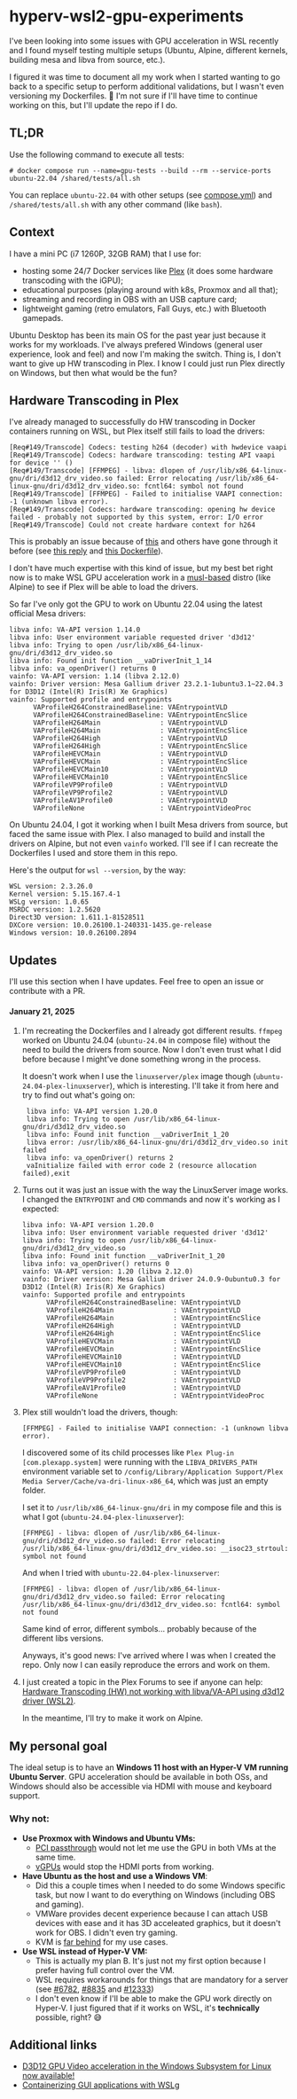 # hyperv-wsl2-gpu-experiments

I've been looking into some issues with GPU acceleration in WSL recently and I found myself testing multiple setups (Ubuntu, Alpine, different kernels, building mesa and libva from source, etc.).

I figured it was time to document all my work when I started wanting to go back to a specific setup to perform additional validations, but I wasn't even versioning my Dockerfiles. 🥲 I'm not sure if I'll have time to continue working on this, but I'll update the repo if I do.

## TL;DR

Use the following command to execute all tests:

```console
# docker compose run --name=gpu-tests --build --rm --service-ports ubuntu-22.04 /shared/tests/all.sh
```

You can replace `ubuntu-22.04` with other setups (see [compose.yml](./compose.yml)) and `/shared/tests/all.sh` with any other command (like `bash`).

## Context

I have a mini PC (i7 1260P, 32GB RAM) that I use for:
- hosting some 24/7 Docker services like [Plex](https://www.plex.tv/) (it does some hardware transcoding with the iGPU);
- educational purposes (playing around with k8s, Proxmox and all that);
- streaming and recording in OBS with an USB capture card;
- lightweight gaming (retro emulators, Fall Guys, etc.) with Bluetooth gamepads.

Ubuntu Desktop has been its main OS for the past year just because it works for my workloads. I've always prefered Windows (general user experience, look and feel) and now I'm making the switch. Thing is, I don't want to give up HW transcoding in Plex. I know I could just run Plex directly on Windows, but then what would be the fun?

## Hardware Transcoding in Plex

I've already managed to successfully do HW transcoding in Docker containers running on WSL, but Plex itself still fails to load the drivers:

```
[Req#149/Transcode] Codecs: testing h264 (decoder) with hwdevice vaapi
[Req#149/Transcode] Codecs: hardware transcoding: testing API vaapi for device '' ()
[Req#149/Transcode] [FFMPEG] - libva: dlopen of /usr/lib/x86_64-linux-gnu/dri/d3d12_drv_video.so failed: Error relocating /usr/lib/x86_64-linux-gnu/dri/d3d12_drv_video.so: fcntl64: symbol not found
[Req#149/Transcode] [FFMPEG] - Failed to initialise VAAPI connection: -1 (unknown libva error).
[Req#149/Transcode] Codecs: hardware transcoding: opening hw device failed - probably not supported by this system, error: I/O error
[Req#149/Transcode] Could not create hardware context for h264
```
This is probably an issue because of [this](https://forums.plex.tv/t/plex-media-server-forum-preview-faster-and-smaller-builds-with-new-toolchain/699575) and others have gone through it before (see [this reply](https://forums.plex.tv/t/got-hw-transcoding-to-work-with-libva-vaapi-on-ryzen-apu-ryzen-7-4700u/676546/46) and [this Dockerfile](https://github.com/skjnldsv/docker-plex/blob/1befd2c7fe571b4558fdc63498e4545b7f6844b8/Dockerfile)).

I don't have much expertise with this kind of issue, but my best bet right now is to make WSL GPU acceleration work in a [musl-based](https://wiki.musl-libc.org/projects-using-musl.html) distro (like Alpine) to see if Plex will be able to load the drivers.

So far I've only got the GPU to work on Ubuntu 22.04 using the latest official Mesa drivers:

```
libva info: VA-API version 1.14.0
libva info: User environment variable requested driver 'd3d12'
libva info: Trying to open /usr/lib/x86_64-linux-gnu/dri/d3d12_drv_video.so
libva info: Found init function __vaDriverInit_1_14
libva info: va_openDriver() returns 0
vainfo: VA-API version: 1.14 (libva 2.12.0)
vainfo: Driver version: Mesa Gallium driver 23.2.1-1ubuntu3.1~22.04.3 for D3D12 (Intel(R) Iris(R) Xe Graphics)
vainfo: Supported profile and entrypoints
      VAProfileH264ConstrainedBaseline: VAEntrypointVLD
      VAProfileH264ConstrainedBaseline: VAEntrypointEncSlice
      VAProfileH264Main               : VAEntrypointVLD
      VAProfileH264Main               : VAEntrypointEncSlice
      VAProfileH264High               : VAEntrypointVLD
      VAProfileH264High               : VAEntrypointEncSlice
      VAProfileHEVCMain               : VAEntrypointVLD
      VAProfileHEVCMain               : VAEntrypointEncSlice
      VAProfileHEVCMain10             : VAEntrypointVLD
      VAProfileHEVCMain10             : VAEntrypointEncSlice
      VAProfileVP9Profile0            : VAEntrypointVLD
      VAProfileVP9Profile2            : VAEntrypointVLD
      VAProfileAV1Profile0            : VAEntrypointVLD
      VAProfileNone                   : VAEntrypointVideoProc
```

On Ubuntu 24.04, I got it working when I built Mesa drivers from source, but faced the same issue with Plex. I also managed to build and install the drivers on Alpine, but not even `vainfo` worked. I'll see if I can recreate the Dockerfiles I used and store them in this repo.

Here's the output for `wsl --version`, by the way:

```
WSL version: 2.3.26.0
Kernel version: 5.15.167.4-1
WSLg version: 1.0.65
MSRDC version: 1.2.5620
Direct3D version: 1.611.1-81528511
DXCore version: 10.0.26100.1-240331-1435.ge-release
Windows version: 10.0.26100.2894
```

## Updates

I'll use this section when I have updates. Feel free to open an issue or contribute with a PR.

#### January 21, 2025
  1. I'm recreating the Dockerfiles and I already got different results. `ffmpeg` worked on Ubuntu 24.04 (`ubuntu-24.04` in compose file) without the need to build the drivers from source. Now I don't even trust what I did before because I might've done something wrong in the process.
     
     It doesn't work when I use the `linuxserver/plex` image though (`ubuntu-24.04-plex-linuxserver`), which is interesting. I'll take it from here and try to find out what's going on:

     ```
      libva info: VA-API version 1.20.0
      libva info: Trying to open /usr/lib/x86_64-linux-gnu/dri/d3d12_drv_video.so
      libva info: Found init function __vaDriverInit_1_20
      libva error: /usr/lib/x86_64-linux-gnu/dri/d3d12_drv_video.so init failed
      libva info: va_openDriver() returns 2
      vaInitialize failed with error code 2 (resource allocation failed),exit
     ```
  2. Turns out it was just an issue with the way the LinuxServer image works. I changed the `ENTRYPOINT` and `CMD` commands and now it's working as I expected:

     ```
     libva info: VA-API version 1.20.0
     libva info: User environment variable requested driver 'd3d12'
     libva info: Trying to open /usr/lib/x86_64-linux-gnu/dri/d3d12_drv_video.so
     libva info: Found init function __vaDriverInit_1_20
     libva info: va_openDriver() returns 0
     vainfo: VA-API version: 1.20 (libva 2.12.0)
     vainfo: Driver version: Mesa Gallium driver 24.0.9-0ubuntu0.3 for D3D12 (Intel(R) Iris(R) Xe Graphics)
     vainfo: Supported profile and entrypoints
           VAProfileH264ConstrainedBaseline: VAEntrypointVLD
           VAProfileH264Main               : VAEntrypointVLD
           VAProfileH264Main               : VAEntrypointEncSlice
           VAProfileH264High               : VAEntrypointVLD
           VAProfileH264High               : VAEntrypointEncSlice
           VAProfileHEVCMain               : VAEntrypointVLD
           VAProfileHEVCMain               : VAEntrypointEncSlice
           VAProfileHEVCMain10             : VAEntrypointVLD
           VAProfileHEVCMain10             : VAEntrypointEncSlice
           VAProfileVP9Profile0            : VAEntrypointVLD
           VAProfileVP9Profile2            : VAEntrypointVLD
           VAProfileAV1Profile0            : VAEntrypointVLD
           VAProfileNone                   : VAEntrypointVideoProc
     ``` 
  3. Plex still wouldn't load the drivers, though:
     ```
     [FFMPEG] - Failed to initialise VAAPI connection: -1 (unknown libva error).
     ```
     I discovered some of its child processes like `Plex Plug-in [com.plexapp.system]` were running with the `LIBVA_DRIVERS_PATH` environment variable set to `/config/Library/Application Support/Plex Media Server/Cache/va-dri-linux-x86_64`, which was just an empty folder.
     
     I set it to `/usr/lib/x86_64-linux-gnu/dri` in my compose file and this is what I got (`ubuntu-24.04-plex-linuxserver`):
     ```
     [FFMPEG] - libva: dlopen of /usr/lib/x86_64-linux-gnu/dri/d3d12_drv_video.so failed: Error relocating /usr/lib/x86_64-linux-gnu/dri/d3d12_drv_video.so: __isoc23_strtoul: symbol not found
     ```

     And when I tried with `ubuntu-22.04-plex-linuxserver`:
     ```
     [FFMPEG] - libva: dlopen of /usr/lib/x86_64-linux-gnu/dri/d3d12_drv_video.so failed: Error relocating /usr/lib/x86_64-linux-gnu/dri/d3d12_drv_video.so: fcntl64: symbol not found
     ```

     Same kind of error, different symbols... probably because of the different libs versions.
     
     Anyways, it's good news: I've arrived where I was when I created the repo. Only now I can easily reproduce the errors and work on them.
  4. I just created a topic in the Plex Forums to see if anyone can help:
     [Hardware Transcoding (HW) not working with libva/VA-API using d3d12 driver (WSL2)](https://forums.plex.tv/t/hardware-transcoding-hw-not-working-with-libva-va-api-using-d3d12-driver-wsl2/903042).

     In the meantime, I'll try to make it work on Alpine.
     
## My personal goal

The ideal setup is to have an **Windows 11 host with an Hyper-V VM running Ubuntu Server**. GPU acceleration should be available in both OSs, and Windows should also be accessible via HDMI with mouse and keyboard support.

### Why not:
- **Use Proxmox with Windows and Ubuntu VMs:**
  - [PCI passthrough](https://pve.proxmox.com/wiki/PCI_Passthrough) would not let me use the GPU in both VMs at the same time.
  - [vGPUs](https://www.derekseaman.com/2024/07/proxmox-ve-8-2-windows-11-vgpu-vt-d-passthrough-with-intel-alder-lake.html) would stop the HDMI ports from working.
- **Have Ubuntu as the host and use a Windows VM**:
  - Did this a couple times when I needed to do some Windows specific task, but now I want to do everything on Windows (including OBS and gaming).
  - VMWare provides decent experience because I can attach USB devices with ease and it has 3D acceleated graphics, but it doesn't work for OBS. I didn't even try gaming.
  - KVM is [far behind](https://github.com/virtio-win/kvm-guest-drivers-windows/issues/841) for my use cases.
- **Use WSL instead of Hyper-V VM:**
  - This is actually my plan B. It's just not my first option because I prefer having full control over the VM.
  - WSL requires workarounds for things that are mandatory for a server (see [#6782](https://github.com/microsoft/WSL/issues/6782), [#8835](https://github.com/microsoft/WSL/issues/8835) and [#12333](https://github.com/microsoft/WSL/issues/12333))
  - I don't even know if I'll be able to make the GPU work directly on Hyper-V. I just figured that if it works on WSL, it's **technically** possible, right? 😅

## Additional links

- [D3D12 GPU Video acceleration in the Windows Subsystem for Linux now available!](https://devblogs.microsoft.com/commandline/d3d12-gpu-video-acceleration-in-the-windows-subsystem-for-linux-now-available/)
- [Containerizing GUI applications with WSLg
](https://github.com/microsoft/wslg/blob/861d029e97bc99e68050f86c956803b42e8756da/samples/container/Containers.md)